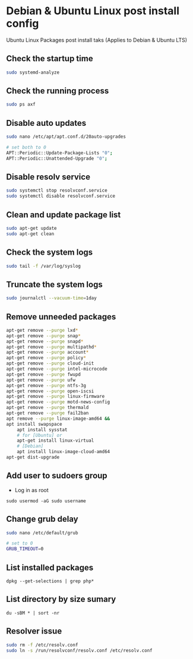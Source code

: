 # Debian & Ubuntu Linux post install config

Ubuntu Linux Packages post install taks (Applies to Debian & Ubuntu LTS)

## Check the startup time

```bash
sudo systemd-analyze
```

## Check the running process
```bash
sudo ps axf
```

## Disable auto updates
```bash
sudo nano /etc/apt/apt.conf.d/20auto-upgrades

# set both to 0
APT::Periodic::Update-Package-Lists "0";
APT::Periodic::Unattended-Upgrade "0";
```

## Disable resolv service
```bash
sudo systemctl stop resolvconf.service
sudo systemctl disable resolvconf.service
```

## Clean and update package list
```bash
sudo apt-get update
sudo apt-get clean
```
## Check the system logs
```bash
sudo tail -f /var/log/syslog
```

## Truncate the system logs
```bash
sudo journalctl --vacuum-time=1day
```

## Remove unneeded packages
```bash
apt-get remove --purge lxd*
apt-get remove --purge snap*
apt-get remove --purge snapd*
apt-get remove --purge multipathd*
apt-get remove --purge account*
apt-get remove --purge policy*
apt-get remove --purge cloud-init
apt-get remove --purge intel-microcode
apt-get remove --purge fwupd
apt-get remove --purge ufw 
apt-get remove --purge ntfs-3g 
apt-get remove --purge open-iscsi
apt-get remove --purge linux-firmware
apt-get remove --purge motd-news-config
apt-get remove --purge thermald
apt-get remove --purge fail2ban
apt remove --purge linux-image-amd64 && 
apt install swapspace
	apt install sysstat	
	# for [Ubuntu] or
	apt-get install linux-virtual		
	# [Debian]
	apt install linux-image-cloud-amd64
apt-get dist-upgrade
```

## Add user to  sudoers group
- Log in as root

`sudo usermod -aG sudo username`

## Change grub delay
```bash
sudo nano /etc/default/grub

# set to 0
GRUB_TIMEOUT=0
```

## List installed packages

`dpkg --get-selections | grep php*`

## List directory by size sumary
`du -sBM * | sort -nr`


## Resolver issue

```bash
sudo rm -f /etc/resolv.conf
sudo ln -s /run/resolvconf/resolv.conf /etc/resolv.conf
```
